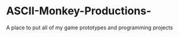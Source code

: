 ASCII-Monkey-Productions-
=========================

A place to put all of my game prototypes and programming projects
